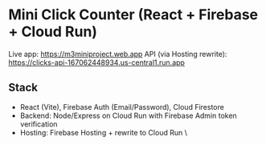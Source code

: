 # Mini Click Counter (React + Firebase + Cloud Run)
Live app: https://m3miniproject.web.app
API (via Hosting rewrite): https://clicks-api-167062448934.us-central1.run.app

## Stack
- React (Vite), Firebase Auth (Email/Password), Cloud Firestore
- Backend: Node/Express on Cloud Run with Firebase Admin token verification
- Hosting: Firebase Hosting + rewrite to Cloud Run \
